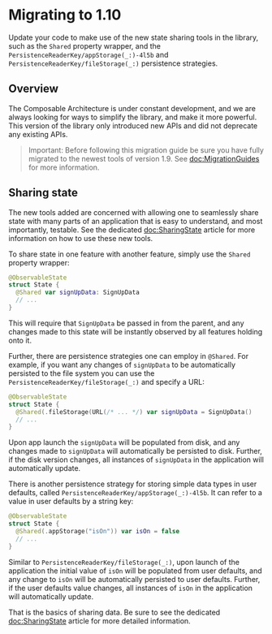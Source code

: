 # Migrating to 1.10

Update your code to make use of the new state sharing tools in the library, such as the ``Shared``
property wrapper, and the ``PersistenceReaderKey/appStorage(_:)-4l5b`` and
``PersistenceReaderKey/fileStorage(_:)`` persistence strategies.

## Overview

The Composable Architecture is under constant development, and we are always looking for ways to
simplify the library, and make it more powerful. This version of the library only introduced new 
APIs and did not deprecate any existing APIs.

> Important: Before following this migration guide be sure you have fully migrated to the newest
> tools of version 1.9. See <doc:MigrationGuides> for more information.

## Sharing state

The new tools added are concerned with allowing one to seamlessly share state with many parts of an 
application that is easy to understand, and most importantly, testable. See the dedicated 
<doc:SharingState> article for more information on how to use these new tools. 

To share state in one feature with another feature, simply use the ``Shared`` property wrapper:

```swift
@ObservableState
struct State {
  @Shared var signUpData: SignUpData
  // ...
}
```

This will require that `SignUpData` be passed in from the parent, and any changes made to this state
will be instantly observed by all features holding onto it.

Further, there are persistence strategies one can employ in `@Shared`. For example, if you want any
changes of `signUpData` to be automatically persisted to the file system you can use the
``PersistenceReaderKey/fileStorage(_:)`` and specify a URL:

```swift
@ObservableState
struct State {
  @Shared(.fileStorage(URL(/* ... */) var signUpData = SignUpData()
  // ...
}
```

Upon app launch the `signUpData` will be populated from disk, and any changes made to `signUpData`
will automatically be persisted to disk. Further, if the disk version changes, all instances of 
`signUpData` in the application will automatically update.

There is another persistence strategy for storing simple data types in user defaults, called
``PersistenceReaderKey/appStorage(_:)-4l5b``. It can refer to a value in user defaults by a string
key:

```swift
@ObservableState 
struct State {
  @Shared(.appStorage("isOn")) var isOn = false
  // ...
}
```

Similar to ``PersistenceReaderKey/fileStorage(_:)``, upon launch of the application the initial
value of `isOn` will be populated from user defaults, and any change to `isOn` will be automatically
persisted to user defaults. Further, if the user defaults value changes, all instances of `isOn`
in the application will automatically update.

That is the basics of sharing data. Be sure to see the dedicated <doc:SharingState> article
for more detailed information.
